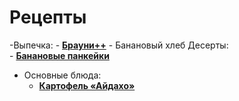 # Рецепты 

-Выпечка:
	- [**Брауни++**](brownie.md)
	- Банановый хлеб
Десерты:	
	- [**Банановые панкейки**](bananovie_pankejki.md)
- Основные блюда:
	- [**Картофель «Айдахо»**](idaho.md)


